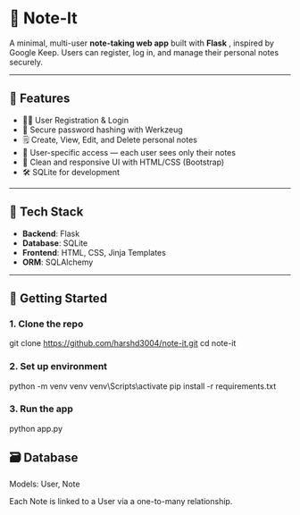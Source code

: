 # 📝 Note-It
A minimal, multi-user **note-taking web app** built with **Flask** , inspired by Google Keep. Users can register, log in, and manage their personal notes securely.

---

## 🚀 Features

- 🧑‍💻 User Registration & Login
- 🔐 Secure password hashing with Werkzeug
- 🗒️ Create, View, Edit, and Delete personal notes
- 👤 User-specific access — each user sees only their notes
- 🎨 Clean and responsive UI with HTML/CSS (Bootstrap)
- 🛠️ SQLite for development 

---

## 📂 Tech Stack

- **Backend**: Flask
- **Database**: SQLite
- **Frontend**: HTML, CSS, Jinja Templates
- **ORM**: SQLAlchemy


---

## 🏁 Getting Started

### 1. Clone the repo
git clone https://github.com/harshd3004/note-it.git
cd note-it
### 2. Set up environment
python -m venv venv
venv\Scripts\activate
pip install -r requirements.txt
### 3. Run the app
python app.py


## 🗃️ Database
Models: User, Note

Each Note is linked to a User via a one-to-many relationship.